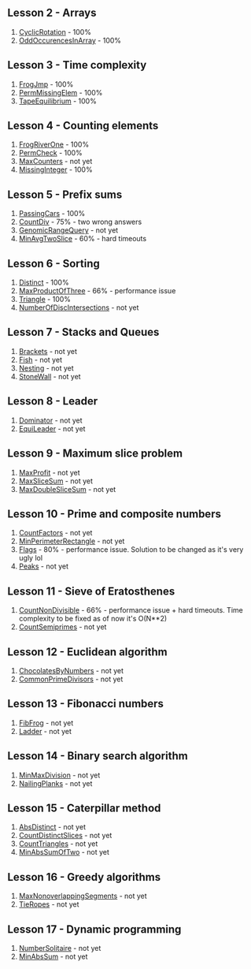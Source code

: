 ## Lesson 2 - Arrays
1. [CyclicRotation](https://app.codility.com/programmers/lessons/2-arrays/cyclic_rotation/) - 100%
2. [OddOccurencesInArray](https://app.codility.com/programmers/lessons/2-arrays/odd_occurrences_in_array/) - 100%

## Lesson 3 - Time complexity
1. [FrogJmp](https://app.codility.com/programmers/lessons/3-time_complexity/frog_jmp/) - 100%
2. [PermMissingElem](https://app.codility.com/programmers/lessons/3-time_complexity/perm_missing_elem/) - 100%
3. [TapeEquilibrium](https://app.codility.com/programmers/lessons/3-time_complexity/tape_equilibrium/) - 100%

## Lesson 4 - Counting elements
1. [FrogRiverOne](https://app.codility.com/programmers/lessons/4-counting_elements/frog_river_one/) - 100%
2. [PermCheck](https://app.codility.com/programmers/lessons/4-counting_elements/perm_check/) - 100%
3. [MaxCounters](https://app.codility.com/programmers/lessons/4-counting_elements/max_counters/) - not yet
4. [MissingInteger](https://app.codility.com/programmers/lessons/4-counting_elements/missing_integer/) - 100%

## Lesson 5 - Prefix sums
1. [PassingCars](https://app.codility.com/programmers/lessons/5-prefix_sums/passing_cars/) - 100%
2. [CountDiv](https://app.codility.com/programmers/lessons/5-prefix_sums/count_div/) - 75% - two wrong answers
3. [GenomicRangeQuery](https://app.codility.com/programmers/lessons/5-prefix_sums/genomic_range_query/) - not yet
4. [MinAvgTwoSlice](https://app.codility.com/programmers/lessons/5-prefix_sums/min_avg_two_slice/) - 60% - hard timeouts

## Lesson 6 - Sorting
1. [Distinct](https://app.codility.com/programmers/lessons/6-sorting/distinct/) - 100%
2. [MaxProductOfThree](https://app.codility.com/programmers/lessons/6-sorting/max_product_of_three/) - 66% - performance issue
3. [Triangle](https://app.codility.com/programmers/lessons/6-sorting/triangle/) - 100%
4. [NumberOfDiscIntersections](https://app.codility.com/programmers/lessons/6-sorting/number_of_disc_intersections/) - not yet

## Lesson 7 - Stacks and Queues
1. [Brackets](https://app.codility.com/programmers/lessons/7-stacks_and_queues/brackets/) - not yet
2. [Fish](https://app.codility.com/programmers/lessons/7-stacks_and_queues/fish/) - not yet
3. [Nesting](https://app.codility.com/programmers/lessons/7-stacks_and_queues/nesting/) - not yet
4. [StoneWall](https://app.codility.com/programmers/lessons/7-stacks_and_queues/stone_wall/) - not yet

## Lesson 8 - Leader
1. [Dominator](https://app.codility.com/programmers/lessons/8-leader/dominator/) - not yet
2. [EquiLeader](https://app.codility.com/programmers/lessons/8-leader/equi_leader/) - not yet

## Lesson 9 - Maximum slice problem
1. [MaxProfit](https://app.codility.com/programmers/lessons/9-maximum_slice_problem/max_profit/) - not yet
2. [MaxSliceSum](https://app.codility.com/programmers/lessons/9-maximum_slice_problem/max_slice_sum/) - not yet
3. [MaxDoubleSliceSum](https://app.codility.com/programmers/lessons/9-maximum_slice_problem/max_double_slice_sum/) - not yet

## Lesson 10 - Prime and composite numbers
1. [CountFactors](https://app.codility.com/programmers/lessons/10-prime_and_composite_numbers/count_factors/) - not yet
2. [MinPerimeterRectangle](https://app.codility.com/programmers/lessons/10-prime_and_composite_numbers/min_perimeter_rectangle/) - not yet
3. [Flags](https://app.codility.com/programmers/lessons/10-prime_and_composite_numbers/flags/) - 80% - performance issue. Solution to be changed as it's very ugly lol
4. [Peaks](https://app.codility.com/programmers/lessons/10-prime_and_composite_numbers/peaks/) - not yet

## Lesson 11 - Sieve of Eratosthenes
1. [CountNonDivisible](https://app.codility.com/programmers/lessons/11-sieve_of_eratosthenes/count_non_divisible/) - 66% - performance issue + hard timeouts. Time complexity to be fixed as of now it's O(N**2)
2. [CountSemiprimes](https://app.codility.com/programmers/lessons/11-sieve_of_eratosthenes/count_semiprimes/) - not yet

## Lesson 12 - Euclidean algorithm
1. [ChocolatesByNumbers](https://app.codility.com/programmers/lessons/12-euclidean_algorithm/chocolates_by_numbers/) - not yet
2. [CommonPrimeDivisors](https://app.codility.com/programmers/lessons/12-euclidean_algorithm/common_prime_divisors/) - not yet

## Lesson 13 - Fibonacci numbers
1. [FibFrog](https://app.codility.com/programmers/lessons/13-fibonacci_numbers/fib_frog/) - not yet
2. [Ladder](https://app.codility.com/programmers/lessons/13-fibonacci_numbers/ladder/) - not yet

## Lesson 14 - Binary search algorithm
1. [MinMaxDivision](https://app.codility.com/programmers/lessons/14-binary_search_algorithm/min_max_division/) - not yet
2. [NailingPlanks](https://app.codility.com/programmers/lessons/14-binary_search_algorithm/nailing_planks/) - not yet

## Lesson 15 - Caterpillar method
1. [AbsDistinct](https://app.codility.com/programmers/lessons/15-caterpillar_method/abs_distinct/) - not yet
2. [CountDistinctSlices](https://app.codility.com/programmers/lessons/15-caterpillar_method/count_distinct_slices/) - not yet
3. [CountTriangles](https://app.codility.com/programmers/lessons/15-caterpillar_method/count_triangles/) - not yet
4. [MinAbsSumOfTwo](https://app.codility.com/programmers/lessons/15-caterpillar_method/min_abs_sum_of_two/) - not yet

## Lesson 16 - Greedy algorithms
1. [MaxNonoverlappingSegments](https://app.codility.com/programmers/lessons/16-greedy_algorithms/max_nonoverlapping_segments/) - not yet
2. [TieRopes](https://app.codility.com/programmers/lessons/16-greedy_algorithms/tie_ropes/) - not yet

## Lesson 17 - Dynamic programming
1. [NumberSolitaire](https://app.codility.com/programmers/lessons/17-dynamic_programming/number_solitaire/) - not yet
2. [MinAbsSum](https://app.codility.com/programmers/lessons/17-dynamic_programming/min_abs_sum/) - not yet
